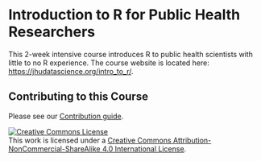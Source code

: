 # Introduction to R for Public Health Researchers

This 2-week intensive course introduces R to public health scientists with little to no R experience. The course website is located here: https://jhudatascience.org/intro_to_r/.

## Contributing to this Course

Please see our [Contribution guide](docs/Contribute.md).

<a rel="license" href="http://creativecommons.org/licenses/by-nc-sa/4.0/"><img alt="Creative Commons License" style="border-width:0" src="https://i.creativecommons.org/l/by-nc-sa/4.0/88x31.png" /></a><br />This work is licensed under a <a rel="license" href="http://creativecommons.org/licenses/by-nc-sa/4.0/">Creative Commons Attribution-NonCommercial-ShareAlike 4.0 International License</a>.
